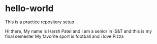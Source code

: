 # hello-world
This is a practice repository setup

Hi there, My name is Harsh Patel and i am a senior in IS&T and this is my final semester 
My favorite sport is football and i love Pizza
